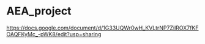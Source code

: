 # AEA_project

https://docs.google.com/document/d/1G33UQWr0wH_KVLtrNP7ZilROX7fKFOAQFKyMc_-pWK8/edit?usp=sharing
